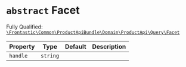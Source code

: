 # `abstract`  Facet

Fully Qualified: [`\Frontastic\Common\ProductApiBundle\Domain\ProductApi\Query\Facet`](../../../../../../src/php/ProductApiBundle/Domain/ProductApi/Query/Facet.php)



Property|Type|Default|Description
--------|----|-------|-----------
`handle`|`string`||


